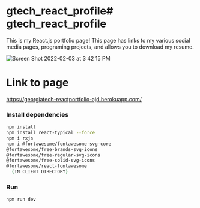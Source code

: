 # gtech_react_profile# gtech_react_profile


This is my React.js portfolio page! This page has links to my various social media pages, programing projects, and allows you to download my resume.

![Screen Shot 2022-02-03 at 3 42 15 PM](https://user-images.githubusercontent.com/85590236/152425823-5f66790c-ba22-404d-8b35-ab3a6025ceb8.png)

# Link to page
https://georgiatech-reactportfolio-ajd.herokuapp.com/ 

### Install dependencies

```bash
npm install
npm install react-typical --force
npm i rxjs
npm i @fortawesome/fontawesome-svg-core 
@fortawesome/free-brands-svg-icons 
@fortawesome/free-regular-svg-icons
@fortawesome/free-solid-svg-icons
@fortawesome/react-fontawesome
  (IN CLIENT DIRECTORY)
```

### Run

```bash
npm run dev
```


